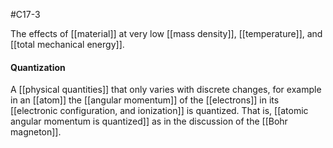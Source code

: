 #C17-3 

The effects of [[material]] at very low [[mass density]], [[temperature]], and [[total mechanical energy]].

#### Quantization
A [[physical quantities]] that only varies with discrete changes, for example in an [[atom]] the [[angular momentum]] of the [[electrons]] in its [[electronic configuration, and ionization]] is quantized. That is, [[atomic angular momentum is quantized]] as in the discussion of the [[Bohr magneton]].